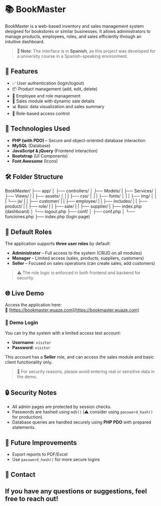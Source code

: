 # 📚 BookMaster

BookMaster is a web-based inventory and sales management system designed for bookstores or similar businesses. It allows administrators to manage products, employees, roles, and sales efficiently through an intuitive dashboard.

> **📌 Note**: The interface is in **Spanish**, as this project was developed for a university course in a Spanish-speaking environment.

## 🚀 Features

- ✅ User authentication (login/logout)
- 📦 Product management (add, edit, delete)
- 👥 Employee and role management
- 🛒 Sales module with dynamic sale details
- 📊 Basic data visualization and sales summary
- 🔐 Role-based access control

## 🧩 Technologies Used

- **PHP (with PDO)** – Secure and object-oriented database interaction
- **MySQL** (Database)
- **JavaScript & jQuery** (Frontend interaction)
- **Bootstrap** (UI Components)
- **Font Awesome** (Icons)

## 🛠️ Folder Structure

BookMaster/ 
  ├── app/ 
  │   ├── controllers/ 
  │   ├── Models/ 
  |   ├── Services/ 
  │   ├── Views/ 
  |   |     ├── assets/ 
  │   |     |     ├── css/ 
  │   |     |     ├── fonts/
  │   |     |     ├── img/ 
  │   |     |     └── js/ 
  |   |     ├── customer/
  |   |     ├── employee/
  |   |     ├── includes/
  |   |     ├── product/
  |   |     ├── role/
  |   |     ├── sale/
  |   |     ├── supplier/
  |   ├── index.php (dashboard)
  │   └── logout.php 
  ├── conf/ 
  │     ├── conf.php 
  │     └── funciones.php 
  ├── index.php (login page)


## 👤 Default Roles

The application supports **three user roles** by default:

- **Administrator** – Full access to the system (CRUD on all modules)
- **Manager** – Limited access (sales, products, suppliers, customers)
- **Seller** – Focused on sales operations (can create sales, add customers)

> ⚠️ The role logic is enforced in both frontend and backend for security.

## 🌐 Live Demo

Access the application here:  
🔗 [https://bookmaster.wuaze.com](https://bookmaster.wuaze.com)

### 🔐 Demo Login

You can try the system with a limited access test account:

- **Username**: `visitor`  
- **Password**: `visitor`  

This account has a **Seller** role, and can access the sales module and basic client functionality only.

> 🚨 For security reasons, please avoid entering real or sensitive data in the demo.

## 🔒 Security Notes

- All admin pages are protected by session checks.
- Passwords are hashed using `md5()` (⚠️ consider using `password_hash()` for production).
- Database queries are handled securely using **PHP PDO** with prepared statements.

## 📌 Future Improvements

- Export reports to PDF/Excel
- Use `password_hash()` for more secure logins

## 📧 Contact

If you have any questions or suggestions, feel free to reach out!
---





  
